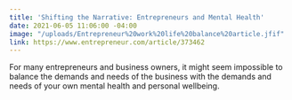 ```yaml
---
title: 'Shifting the Narrative: Entrepreneurs and Mental Health'
date: 2021-06-05 11:06:00 -04:00
image: "/uploads/Entrepreneur%20work%20life%20balance%20article.jfif"
link: https://www.entrepreneur.com/article/373462
---
```


For many entrepreneurs and business owners, it might seem impossible to balance the demands and needs of the business with the demands and needs of your own mental health and personal wellbeing.